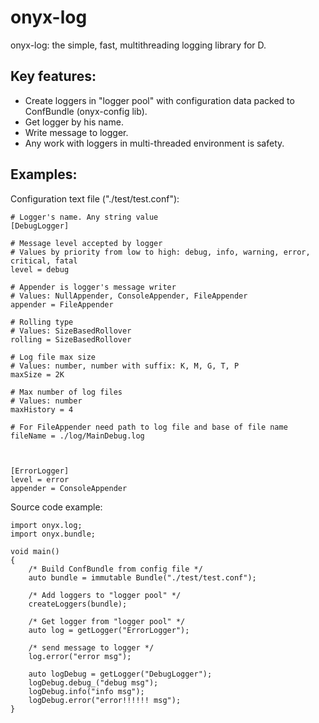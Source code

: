 # onyx-log

onyx-log: the simple, fast, multithreading logging library for D.


## Key features:
 - Create loggers in "logger pool" with configuration data packed to ConfBundle (onyx-config lib).
 - Get logger by his name.
 - Write message to logger.
 - Any work with loggers in multi-threaded environment is safety.

## Examples:

Configuration text file ("./test/test.conf"):

	# Logger's name. Any string value
	[DebugLogger] 				
	
	# Message level accepted by logger
	# Values by priority from low to high: debug, info, warning, error, critical, fatal
	level = debug			

	# Appender is logger's message writer
	# Values: NullAppender, ConsoleAppender, FileAppender
	appender = FileAppender
	
	# Rolling type
	# Values: SizeBasedRollover
	rolling = SizeBasedRollover
	
	# Log file max size
	# Values: number, number with suffix: K, M, G, T, P
	maxSize = 2K
	
	# Max number of log files
	# Values: number
	maxHistory = 4

	# For FileAppender need path to log file and base of file name
	fileName = ./log/MainDebug.log



	[ErrorLogger]
	level = error
	appender = ConsoleAppender


Source code example:

	import onyx.log;
	import onyx.bundle;

	void main()
	{
		/* Build ConfBundle from config file */
		auto bundle = immutable Bundle("./test/test.conf");

		/* Add loggers to "logger pool" */
		createLoggers(bundle);

		/* Get logger from "logger pool" */
		auto log = getLogger("ErrorLogger");

		/* send message to logger */
		log.error("error msg");

		auto logDebug = getLogger("DebugLogger");
		logDebug.debug_("debug msg");
		logDebug.info("info msg");
		logDebug.error("error!!!!!! msg");
	}
